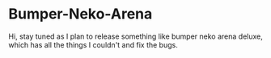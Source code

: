 # Bumper-Neko-Arena
Hi, stay tuned as I plan to release something like bumper neko arena deluxe, which has all the things I couldn't and fix the bugs.
